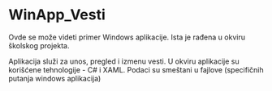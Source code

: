 # WinApp_Vesti

Ovde se može videti primer Windows aplikacije. Ista je rađena u okviru školskog projekta.

Aplikacija služi za unos, pregled i izmenu vesti.
U okviru aplikacije su korišćene tehnologije - C# i XAML.
Podaci su smeštani u fajlove (specifičnih putanja windows aplikacija)
